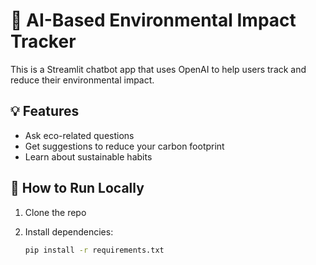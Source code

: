 # 🌿 AI-Based Environmental Impact Tracker

This is a Streamlit chatbot app that uses OpenAI to help users track and reduce their environmental impact.

## 💡 Features

- Ask eco-related questions
- Get suggestions to reduce your carbon footprint
- Learn about sustainable habits

## 🚀 How to Run Locally

1. Clone the repo
2. Install dependencies:

   ```bash
   pip install -r requirements.txt
